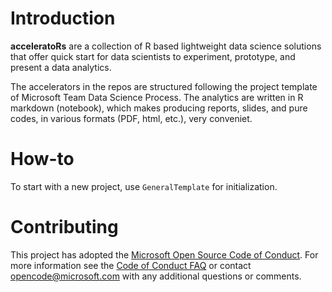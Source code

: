 # Introduction

**acceleratoRs** are a collection of R based lightweight data science solutions that offer quick start for data scientists to experiment, prototype, and present a data analytics.

The accelerators in the repos are structured following the project template of Microsoft Team Data Science Process. The analytics are written in R markdown (notebook), which makes producing reports, slides, and pure codes, in various formats (PDF, html, etc.), very conveniet. 

# How-to

To start with a new project, use `GeneralTemplate` for initialization. 

# Contributing

This project has adopted the [Microsoft Open Source Code of Conduct](https://opensource.microsoft.com/codeofconduct/). For more information see the [Code of Conduct FAQ](https://opensource.microsoft.com/codeofconduct/faq/) or contact [opencode@microsoft.com](mailto:opencode@microsoft.com) with any additional questions or comments.
